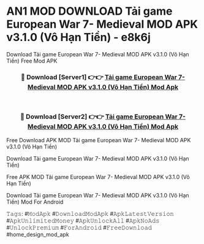 # AN1 MOD DOWNLOAD Tải game European War 7- Medieval MOD APK v3.1.0 (Vô Hạn Tiền) - e8k6j
Download Tải game European War 7- Medieval MOD APK v3.1.0 (Vô Hạn Tiền) Free Mod APK

<div align="center">
<h3>🔴 Download [Server1] 👉👉 <a href="https://apk-comot.site?title=Tải_game_European_War_7-_Medieval_MOD_APK_v3.1.0_(Vô_Hạn_Tiền)">Tải game European War 7- Medieval MOD APK v3.1.0 (Vô Hạn Tiền) Mod Apk</a></h3><br>

<h3>🔴 Download [Server2] 👉👉 <a href="https://apk-comot.site?title=Tải_game_European_War_7-_Medieval_MOD_APK_v3.1.0_(Vô_Hạn_Tiền)">Tải game European War 7- Medieval MOD APK v3.1.0 (Vô Hạn Tiền) Mod Apk</a></h3>
</div>


Free Download APK MOD Tải game European War 7- Medieval MOD APK v3.1.0 (Vô Hạn Tiền)

Download Tải game European War 7- Medieval MOD APK v3.1.0 (Vô Hạn Tiền) 

Free APK MOD Tải game European War 7- Medieval MOD APK v3.1.0 (Vô Hạn Tiền) 

Download Tải game European War 7- Medieval MOD APK v3.1.0 (Vô Hạn Tiền) Mod For Android

𝚃𝚊𝚐𝚜: #𝙼𝚘𝚍𝙰𝚙𝚔 #𝙳𝚘𝚠𝚗𝚕𝚘𝚊𝚍𝙼𝚘𝚍𝙰𝚙𝚔 #𝙰𝚙𝚔𝙻𝚊𝚝𝚎𝚜𝚝𝚅𝚎𝚛𝚜𝚒𝚘𝚗 #𝙰𝚙𝚔𝚄𝚗𝚕𝚒𝚖𝚒𝚝𝚎𝚍𝙼𝚘𝚗𝚎𝚢 #𝙰𝚙𝚔𝚄𝚗𝚕𝚘𝚌𝚔𝙰𝚕𝚕 #𝙰𝚙𝚔𝙽𝚘𝙰𝚍𝚜 #𝚄𝚗𝚕𝚘𝚌𝚔𝙿𝚛𝚎𝚖𝚒𝚞𝚖 #𝙵𝚘𝚛𝙰𝚗𝚍𝚛𝚘𝚒𝚍 #𝙵𝚛𝚎𝚎𝙳𝚘𝚠𝚗𝚕𝚘𝚊𝚍 #home_design_mod_apk